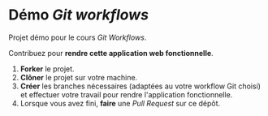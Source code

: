 # Démo *Git workflows*

Projet démo pour le cours *Git Workflows*.

Contribuez pour **rendre cette application web fonctionnelle**.

1. **Forker** le projet.
2. **Clôner** le projet sur votre machine.
3. **Créer** les branches nécessaires (adaptées au votre workflow Git choisi) et effectuer votre travail pour rendre l'application fonctionnelle.
4. Lorsque vous avez fini, **faire** une *Pull Request* sur ce dépôt.